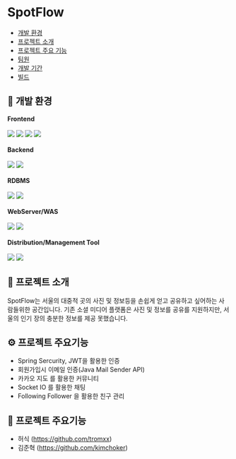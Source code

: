 # SpotFlow
- [개발 환경](#-wrench-개발-환경)
- [프로젝트 소개](#-loudspeaker-프로젝트-소개)
- [프로젝트 주요 기능](#-------------)
- [팀원](#-stars----)
- [개발 기간](#-stars-------)
- [빌드](#-stars----)

## :wrench: 개발 환경
<b>Frontend</b>
<br>
<br>
  <img src="https://img.shields.io/badge/HTML5-E34F26?style=flat&logo=HTML5&logoColor=white" />
  <img src="https://img.shields.io/badge/CSS3-1572B6?style=flat&logo=css3&logoColor=white" />
  <img src="https://img.shields.io/badge/JavaScript-F7DF1E?style=flat&logo=JavaScript&logoColor=white" />
  <img src="https://img.shields.io/badge/React-61DAFB?style=flat&logo=react&logoColor=white" />
<br>
<br>
<b>Backend</b>
<br>
<br>
  <img src="https://img.shields.io/badge/Java-007396?style=flat&logo=Conda-Forge&logoColor=white" />
  <img src="https://img.shields.io/badge/springboot-6DB33F?style=flat&logo=Spring Boot&logoColor=white" />
<br>
<br>
<b>RDBMS</b>
<br>
<br>
  <img src="https://img.shields.io/badge/mysql-4479A1?style=flat&logo=MySQL&logoColor=white" />
  <img src="https://img.shields.io/badge/firebase-FFCA28?style=flat&logo=firebase&logoColor=white" />
<br>
<br>
<b>WebServer/WAS</b>
<br>
<br>
  <img src="https://img.shields.io/badge/apache-D22128?style=flat&logo=apache&logoColor=white" />
  <img src="https://img.shields.io/badge/apachetomcat-F8DC75?style=flat&logo=apachetomcat&logoColor=white" />
<br>
<br>
<b>Distribution/Management Tool</b>
<br>
<br>
  <img src="https://img.shields.io/badge/amazonec2-FF9900?style=flat&logo=AWS&logoColor=white" />
  <img src="https://img.shields.io/badge/apachetomcat-F8DC75?style=flat&logo=Tomcat&logoColor=white" />

## :loudspeaker: 프로젝트 소개
SpotFlow는 서울의 대중적 곳의 사진 및 정보등을 손쉽게 얻고 공유하고 싶어하는 사람들위한 공간입니다. 기존 소셜 미디어 플랫폼은 사진 및 정보를 공유를 지원하지만, 서울의 인기 장의 충분한 정보를 제공 못했습니다.

## :gear: 프로젝트 주요기능
- Spring Sercurity, JWT을 활용한 인증
- 회원가입시 이메일 인증(Java Mail Sender API)
- 카카오 지도 를 활용한 커뮤니티
- Socket IO 를 활용한 채팅
- Following Follower 을 활용한 친구 관리

## :busts_in_silhouette: 프로젝트 주요기능
- 허식 (https://github.com/tromxx)
- 김준혁 (https://github.com/kimchoker)
